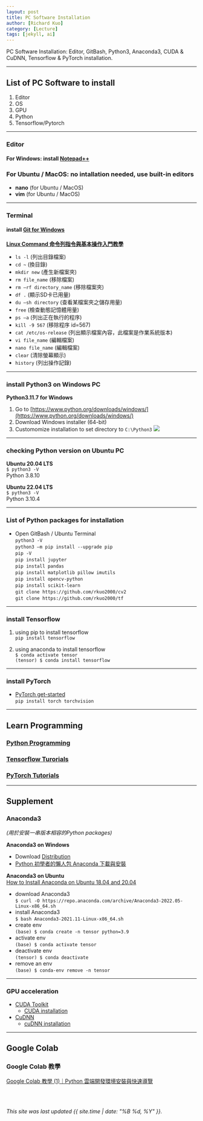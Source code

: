 ```yaml
---
layout: post
title: PC Software Installation
author: [Richard Kuo]
category: [Lecture]
tags: [jekyll, ai]
---
```


PC Software Installation: Editor, GitBash, Python3, Anaconda3, CUDA & CuDNN, Tensorflow & PyTorch installation. 

---
## List of PC Software to install
1. Editor
2. OS
3. GPU
4. Python
5. Tensorflow/Pytorch

---
### Editor

#### For Windows: install [Notepad++](https://notepad-plus-plus.org/downloads/)

### For Ubuntu / MacOS: no intallation needed, use built-in editors
* **nano** (for Ubuntu / MacOS)<br>
* **vim** (for Ubuntu / MacOS)<br>

---
### Terminal

#### install [Git for Windows](https://gitforwindows.org/)

**[Linux Command 命令列指令與基本操作入門教學](https://blog.techbridge.cc/2017/12/23/linux-commnd-line-tutorial/)**<br>
* `ls -l` (列出目錄檔案)<br>
* `cd ~` (換目錄)<br>
* `mkdir new` (產生新檔案夾)<br>
* `rm file_name` (移除檔案)<br>
* `rm –rf directory_name` (移除檔案夾)<br>
* `df .` (顯示SD卡已用量)<br>
* `du –sh directory` (查看某檔案夾之儲存用量)<br>
* `free` (檢查動態記憶體用量)<br>
* `ps –a`   (列出正在執行的程序)<br>
* `kill -9 567`  (移除程序 id=567)<br>
* `cat /etc/os-release` (列出顯示檔案內容，此檔案是作業系統版本)<br>
* `vi file_name` (編輯檔案)<br>
* `nano file_name` (編輯檔案)<br>
* `clear` (清除螢幕顯示)<br>
* `history` (列出操作記錄)<br>

---
### install Python3 on Windows PC

**Python3.11.7 for Windows**<br>
1. Go to [https://www.python.org/downloads/windows/](https://www.python.org/downloads/windows/)
2. Download Windows installer (64-bit)<br>
3. Customomize installation to set directory to `C:\Python3`
![](https://img-blog.csdnimg.cn/e6f8a219eefa4bc29b3c120bc4afdbc3.png)

---
### checking Python version on Ubuntu PC
**Ubuntu 20.04 LTS**<br>
`$ python3 -V`<br>
Python 3.8.10

**Ubuntu 22.04 LTS**<br>
`$ python3 -V`<br>
Python 3.10.4

---
### List of Python packages for installation
* Open GitBash / Ubuntu Terminal<br>
`python3 -V`<br>
`python3 –m pip install --upgrade pip`<br>
`pip -V`<br>
`pip install jupyter`<br>
`pip install pandas`<br>
`pip install matplotlib pillow imutils`<br>
`pip install opencv-python`<br>
`pip install scikit-learn`<br>
`git clone https://github.com/rkuo2000/cv2`<br>
`git clone https://github.com/rkuo2000/tf`<br>

---
### install Tensorflow
1. using pip to install tensorflow<br>
`pip install tensorflow`<br>

2. using anaconda to install tensorflow<br>
`$ conda activate tensor`<br>
`(tensor) $ conda install tensorflow`<br>

---
### install PyTorch
* [PyTorch get-started](https://pytorch.org/get-started/locally/)<br>
`pip install torch torchvision`<br>

---
## Learn Programming

### [Python Programming](https://www.programiz.com/python-programming)

### [Tensorflow Turorials](https://www.tensorflow.org/tutorials)

### [PyTorch Tutorials](https://pytorch.org/tutorials/)

---
## Supplement

### Anaconda3  
*(用於安裝一串版本相容的Python packages)*<br>

**Anaconda3 on Windows**<br>
* Download [Distribution](https://www.anaconda.com/products/distribution)
* [Python 初學者的懶人包 Anaconda 下載與安裝](https://walker-a.com/archives/6260)<br>

**Anaconda3 on Ubuntu**<br>
[How to Install Anaconda on Ubuntu 18.04 and 20.04](https://phoenixnap.com/kb/how-to-install-anaconda-ubuntu-18-04-or-20-04)<br>
* download Anaconda3<br>
`$ curl -O https://repo.anaconda.com/archive/Anaconda3-2022.05-Linux-x86_64.sh`<br>
* install Anaconda3<br>
`$ bash Anaconda3-2021.11-Linux-x86_64.sh`<br>
* create env<br>
`(base) $ conda create -n tensor python=3.9`<br>
* activate env<br>
`(base) $ conda activate tensor`<br>
* deactivate env<br>
`(tensor) $ conda deactivate`<br>
* remove an env<br>
`(base) $ conda-env remove -n tensor`<br> 

---
### GPU acceleration
* [CUDA Toolkit](https://developer.nvidia.com/cuda-toolkit) 
  - [CUDA installation](https://docs.nvidia.com/cuda/cuda-installation-guide-microsoft-windows/index.html)
* [CuDNN](https://developer.nvidia.com/cudnn)
  - [cuDNN installation](https://docs.nvidia.com/deeplearning/cudnn/install-guide/index.html)

---
## Google Colab

### Google Colab 教學
[Google Colab 教學 (1)｜Python 雲端開發環境安裝與快速導覽](https://medium.com/python4u/google-colab-%E6%95%99%E5%AD%B8-1-python-%E9%9B%B2%E7%AB%AF%E9%96%8B%E7%99%BC%E7%92%B0%E5%A2%83%E5%AE%89%E8%A3%9D%E8%88%87%E5%BF%AB%E9%80%9F%E5%B0%8E%E8%A6%BD-78942200525f)<br>

<br>
<br>

*This site was last updated {{ site.time | date: "%B %d, %Y" }}.*

